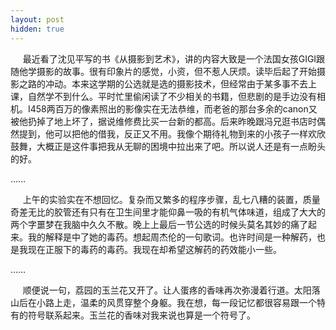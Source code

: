 ```yaml
---
layout: post
hidden: true
---
```

     最近看了沈见平写的书《从摄影到艺术》，讲的内容大致是一个法国女孩GIGI跟随他学摄影的故事。很有印象片的感觉，小资，但不惹人厌烦。读毕后起了开始摄影之路的冲动。本来这学期的公选就是选的摄影技术，但经常由于某多事不去上课，自然学不到什么。平时忙里偷闲读了不少相关的书籍，但悲剧的是手边没有相机。I458两百万的像素照出的影像实在无法恭维，而老爸的那台多余的canon又被他扔掉了地上坏了，据说维修费比买一台新的都高。后来昨晚跟冯兄逛书店时偶然提到，他可以把他的借我，反正又不用。我像个期待礼物到来的小孩子一样欢欣鼓舞，大概正是这件事把我从无聊的困境中拉出来了吧。所以说人还是有一点盼头的好。

……

     上午的实验实在不想回忆。复杂而又繁多的程序步骤，乱七八糟的装置，质量奇差无比的胶管还有只有在卫生间里才能仰鼻一吸的有机气体味道，组成了大大的两个字噩梦在我脑中久久不散。晚上上最后一节公选的时候头莫名其妙的痛了起来。我的解释是中了她的毒药。想起周杰伦的一句歌词。也许时间是一种解药，也是我现在正服下的毒药的毒药。我现在却希望这解药的药效能小一些。

……

     顺便说一句，荔园的玉兰花又开了。让人蛋疼的香味再次弥漫着行道。太阳落山后在小路上走，温柔的风贯穿整个身躯。我在想，每一段记忆都很容易跟一个特有的符号联系起来。玉兰花的香味对我来说也算是一个符号了。